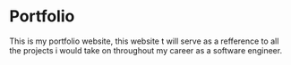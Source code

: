 # Portfolio
This is my portfolio website, this website t will serve as a refference to all the projects i would take on throughout my career as a software engineer.
